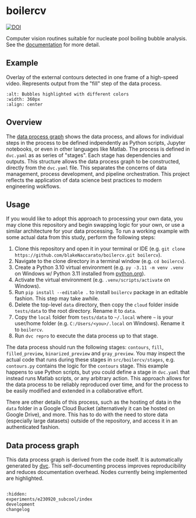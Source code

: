 # boilercv

[![DOI](https://zenodo.org/badge/503551174.svg)](https://zenodo.org/badge/latestdoi/503551174)

Computer vision routines suitable for nucleate pool boiling bubble analysis. See the [documentation](https://blakenaccarato.github.io/boilercv/) for more detail.

## Example

Overlay of the external contours detected in one frame of a high-speed video. Represents output from the "fill" step of the data process.

```{image} _static/multicolor.png
:alt: Bubbles highlighted with different colors
:width: 360px
:align: center
```

## Overview

The [data process graph](#data-process-graph) shows the data process, and allows for individual steps in the process to be defined indpendently as Python scripts, Jupyter notebooks, or even in other languages like Matlab. The process is defined in `dvc.yaml` as as series of "stages". Each stage has dependencies and outputs. This structure allows the data process graph to be constructed, directly from the `dvc.yaml` file. This separates the concerns of data management, process development, and pipeline orchestration. This project reflects the application of data science best practices to modern engineering wokflows.

## Usage

If you would like to adopt this approach to processing your own data, you may clone this repository and begin swapping logic for your own, or use a similar architecture for your data processing. To run a working example with some actual data from this study, perform the following steps:

1. Clone this repository and open it in your terminal or IDE (e.g. `git clone https://github.com/blakeNaccarato/boilercv.git boilercv`).
2. Navigate to the clone directory in a terminal window (e.g. `cd boilercv`).
3. Create a Python 3.10 virtual environment (e.g. `py -3.11 -m venv .venv` on Windows w/ Python 3.11 installed from [python.org](https://www.python.org/)).
4. Activate the virtual environment (e.g. `.venv/scripts/activate` on Windows).
5. Run `pip install --editable .` to install `boilercv` package in an editable fashion. This step may take awhile.
6. Delete the top-level `data` directory, then copy the `cloud` folder inside `tests/data` to the root directory. Rename it to `data`.
7. Copy the `local` folder from `tests/data` to `~/.local` where `~` is your user/home folder (e.g. `C:/Users/<you>/.local` on Windows). Rename it to `boilercv`.
8. Run `dvc repro` to execute the data process up to that stage.

The data process should run the following stages: `contours`, `fill`, `filled_preview`, `binarized_preview` and `gray_preview`. You may inspect the actual code that runs during these stages in `src/boilercv/stages`, e.g. `contours.py` contains the logic for the `contours` stage. This example happens to use Python scripts, but you could define a stage in `dvc.yaml` that instead runs Matlab scripts, or any arbitrary action. This approach allows for the data process to be reliably reproduced over time, and for the process to be easily modified and extended in a collaborative effort.

There are other details of this process, such as the hosting of data in the `data` folder in a Google Cloud Bucket (alternatively it can be hosted on Google Drive), and more. This has to do with the need to store data (especially large datasets) outside of the repository, and access it in an authenticated fashion.

## Data process graph

This data process graph is derived from the code itself. It is automatically generated by [dvc](https://dvc.org/). This self-documenting process improves reproducibility and reduces documentation overhead. Nodes currently being implemented are highlighted.

```{include} _static/dag.md
```

```{toctree}
:hidden:
experiments/e230920_subcool/index
development
changelog
```
